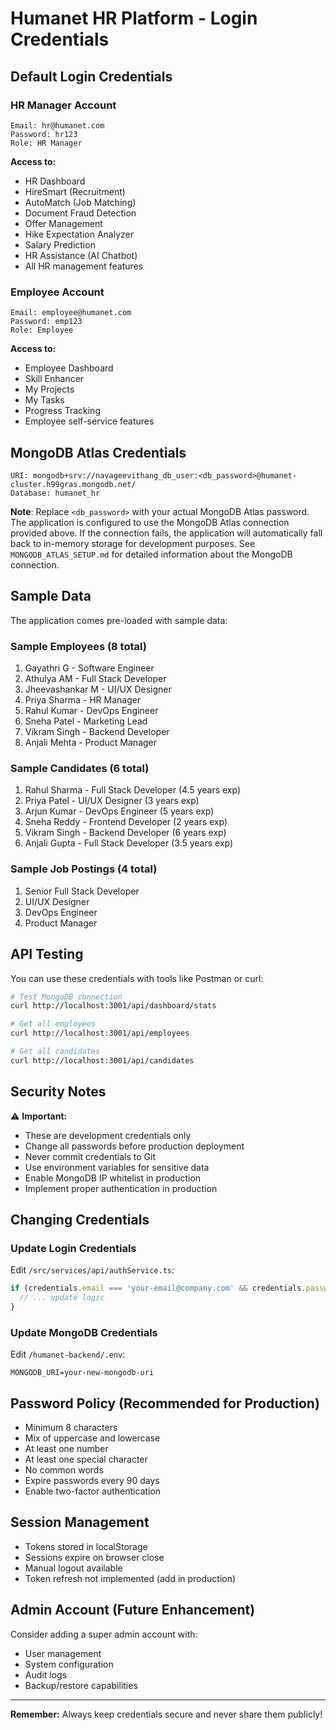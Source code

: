 # Humanet HR Platform - Login Credentials

## Default Login Credentials

### HR Manager Account
```
Email: hr@humanet.com
Password: hr123
Role: HR Manager
```

**Access to:**
- HR Dashboard
- HireSmart (Recruitment)
- AutoMatch (Job Matching)
- Document Fraud Detection
- Offer Management
- Hike Expectation Analyzer
- Salary Prediction
- HR Assistance (AI Chatbot)
- All HR management features

### Employee Account
```
Email: employee@humanet.com
Password: emp123
Role: Employee
```

**Access to:**
- Employee Dashboard
- Skill Enhancer
- My Projects
- My Tasks
- Progress Tracking
- Employee self-service features

## MongoDB Atlas Credentials

```
URI: mongodb+srv://navageevithang_db_user:<db_password>@humanet-cluster.h99gras.mongodb.net/
Database: humanet_hr
```

**Note**: Replace `<db_password>` with your actual MongoDB Atlas password. The application is configured to use the MongoDB Atlas connection provided above. If the connection fails, the application will automatically fall back to in-memory storage for development purposes. See `MONGODB_ATLAS_SETUP.md` for detailed information about the MongoDB connection.

## Sample Data

The application comes pre-loaded with sample data:

### Sample Employees (8 total)
1. Gayathri G - Software Engineer
2. Athulya AM - Full Stack Developer
3. Jheevashankar M - UI/UX Designer
4. Priya Sharma - HR Manager
5. Rahul Kumar - DevOps Engineer
6. Sneha Patel - Marketing Lead
7. Vikram Singh - Backend Developer
8. Anjali Mehta - Product Manager

### Sample Candidates (6 total)
1. Rahul Sharma - Full Stack Developer (4.5 years exp)
2. Priya Patel - UI/UX Designer (3 years exp)
3. Arjun Kumar - DevOps Engineer (5 years exp)
4. Sneha Reddy - Frontend Developer (2 years exp)
5. Vikram Singh - Backend Developer (6 years exp)
6. Anjali Gupta - Full Stack Developer (3.5 years exp)

### Sample Job Postings (4 total)
1. Senior Full Stack Developer
2. UI/UX Designer
3. DevOps Engineer
4. Product Manager

## API Testing

You can use these credentials with tools like Postman or curl:

```bash
# Test MongoDB connection
curl http://localhost:3001/api/dashboard/stats

# Get all employees
curl http://localhost:3001/api/employees

# Get all candidates
curl http://localhost:3001/api/candidates
```

## Security Notes

⚠️ **Important:**
- These are development credentials only
- Change all passwords before production deployment
- Never commit credentials to Git
- Use environment variables for sensitive data
- Enable MongoDB IP whitelist in production
- Implement proper authentication in production

## Changing Credentials

### Update Login Credentials
Edit `/src/services/api/authService.ts`:
```typescript
if (credentials.email === 'your-email@company.com' && credentials.password === 'your-password') {
  // ... update logic
}
```

### Update MongoDB Credentials
Edit `/humanet-backend/.env`:
```env
MONGODB_URI=your-new-mongodb-uri
```

## Password Policy (Recommended for Production)

- Minimum 8 characters
- Mix of uppercase and lowercase
- At least one number
- At least one special character
- No common words
- Expire passwords every 90 days
- Enable two-factor authentication

## Session Management

- Tokens stored in localStorage
- Sessions expire on browser close
- Manual logout available
- Token refresh not implemented (add in production)

## Admin Account (Future Enhancement)

Consider adding a super admin account with:
- User management
- System configuration
- Audit logs
- Backup/restore capabilities

---

**Remember:** Always keep credentials secure and never share them publicly!
